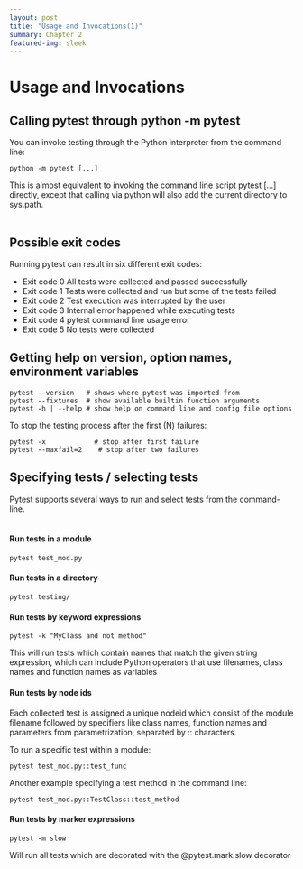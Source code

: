 ```yaml
---
layout: post
title: "Usage and Invocations(1)"
summary: Chapter 2
featured-img: sleek
---
```


# Usage and Invocations

## Calling pytest through python -m pytest

You can invoke testing through the Python interpreter from the command line:
```
python -m pytest [...]
```

This is almost equivalent to invoking the command line script pytest [...] directly, except that calling via
python will also add the current directory to sys.path.
<br>
<br>


## Possible exit codes

Running pytest can result in six different exit codes:
- Exit code 0 All tests were collected and passed successfully
- Exit code 1 Tests were collected and run but some of the tests failed
- Exit code 2 Test execution was interrupted by the user
- Exit code 3 Internal error happened while executing tests
- Exit code 4 pytest command line usage error
- Exit code 5 No tests were collected


## Getting help on version, option names, environment variables

```
pytest --version   # shows where pytest was imported from
pytest --fixtures  # show available builtin function arguments
pytest -h | --help # show help on command line and config file options
```

To stop the testing process after the first (N) failures:

```
pytest -x            # stop after first failure
pytest --maxfail=2    # stop after two failures
```
## Specifying tests / selecting tests
Pytest supports several ways to run and select tests from the command-line.
<br>
<br>

#### Run tests in a module

```
pytest test_mod.py
```
#### Run tests in a directory

```
pytest testing/
```

#### Run tests by keyword expressions

```
pytest -k "MyClass and not method"
```
This will run tests which contain names that match the given string expression, which can include Python operators
that use filenames, class names and function names as variables<br>

#### Run tests by node ids

Each collected test is assigned a unique nodeid which consist of the module filename followed by specifiers like
class names, function names and parameters from parametrization, separated by :: characters.

To run a specific test within a module:

```
pytest test_mod.py::test_func
```
Another example specifying a test method in the command line:

```
pytest test_mod.py::TestClass::test_method
```
#### Run tests by marker expressions

```
pytest -m slow
```
Will run all tests which are decorated with the @pytest.mark.slow decorator
<br>
<br>
<br>



[jekyll-docs]: http://jekyllrb.com/docs/home
[jekyll-gh]:   https://github.com/jekyll/jekyll
[jekyll-talk]: https://talk.jekyllrb.com/
